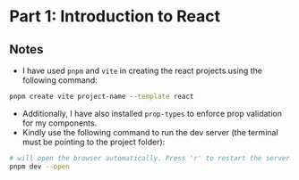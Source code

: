 # Part 1: Introduction to React
## Notes
* I have used `pnpm` and `vite` in creating the react projects using the following command:
```bash
pnpm create vite project-name --template react
```
* Additionally, I have also installed `prop-types` to enforce prop validation for my components.
* Kindly use the following command to run the dev server (the terminal must be pointing to the project folder):
```bash
# will open the browser automatically. Press 'r' to restart the server
pnpm dev --open
```
